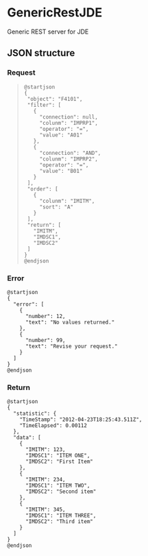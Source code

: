 # GenericRestJDE
Generic REST server for JDE

## JSON structure

### Request
>```PlantUML
>@startjson
>{
>  "object": "F4101",
>  "filter": [
>    {
>      "connection": null,
>      "colunm": "IMPRP1",
>      "operator": "=",
>      "value": "A01"
>    },
>    {
>      "connection": "AND",
>      "colunm": "IMPRP2",
>      "operator": "=",
>      "value": "B01"
>    }
>  ],
>  "order": [
>    {
>      "colunm": "IMITM",
>      "sort": "A"
>    }
>  ],
>  "return": [
>    "IMITM",
>    "IMDSC1",
>    "IMDSC2"
>  ]
>}
>@endjson
>```

### Error
```PlantUML
@startjson
{
  "error": [
    {
      "number": 12,
      "text": "No values returned."
    },
    {
      "number": 99,
      "text": "Revise your request."
    }
  ]
}
@endjson
```

### Return
```PlantUML
@startjson
{
  "statistic": {
    "TimeStamp": "2012-04-23T18:25:43.511Z",
    "TimeElapsed": 0.00112
  },
  "data": [
    {
      "IMITM": 123,
      "IMDSC1": "ITEM ONE",
      "IMDSC2": "First Item"
    },
    {
      "IMITM": 234,
      "IMDSC1": "ITEM TWO",
      "IMDSC2": "Second item"
    },
    {
      "IMITM": 345,
      "IMDSC1": "ITEM THREE",
      "IMDSC2": "Third item"
    }
  ]
}
@endjson
```